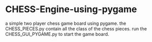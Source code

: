 # CHESS-Engine-using-pygame
a simple two player chess game board using pygame. the CHESS_PIECES.py contain all the class of the chess pieces.
run the CHESS_GUI_PYGAME.py to start the game board.

